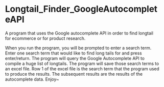 # Longtail_Finder_GoogleAutocompleteAPI

A program that uses the Google autocomplete API in order to find longtail for ecommerce or for product research.

When you run the program, you will be prompted to enter a search term.
Enter one search term that would like to find long tails for and press enter/return.
The program will query the Google Autocomplete API to compile a huge list of longtails.
The program will save those search terms to an excel file.
Row 1 of the excel file is the search term that the program used to produce the results.
The subsequent results are the results of the autocomplete data.
Enjoy~
